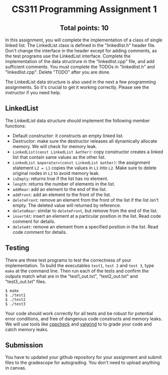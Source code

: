 <h1 align="center">CS311 Programming Assignment 1 </h1>
<h2 align="center">Total points: 10</h2>

In this assignment, you will complete the implementation of a class of single linked list. The LinkedList class is defined in the "linkedlist.h" header file.
Don't change the interface in the header except for adding comments, as the test programs use the LinkedList interface. Complete the implementation of the data structrure in the "linkedlist.cpp" file, and add sufficient comments. You must complete the TODOs in "linkedlist.h" and "linkedlist.cpp". Delete "TODO" after you are done.

The LinkedList data structure is also used in the next a few programming assignments. So it's crucial to get it working correctly. Please see the instructor if you need help.

## LinkedList
The LinkedList data structure should implement the following member functions:
- Default constructor: it constructs an empty linked list.
- Destructor: make sure the destructor releases all dynamically allocate memory. We will check for memory leak.
- `LinkedList(const LinkedList &other)`: copy constructor creates a linked list that contain same values as the other list.
- `LinkedList &operator=(const LinkedList &other)`: the assignment statement `L2 = L1` copies the values in `L1` into `L2`. Make sure to delete original nodes in `L2` to avoid memory leak.
- `isEmpty`: returns true if the list has no element.
- `length`: returns the number of elements in the list.
- `addRear`: add an element to the end of the list.
- `addFront`: add an element to the front of the list.
- `deleteFront`: remove an element from the front of the list if the list isn't empty. The deleted value will returned by reference.
- `deleteRear`: similar to `deleteFront`, but remove from the end of the list.
- `insertAt`: insert an element at a particular position in the list. Read code comment for details.
- `deleteAt`: remove an element from a specified position in the list. Read code comment for details.

## Testing

There are three test programs to test the correctness of your 
implementation. To build the executables `test1`, `test 2` and `test 3`, type `make` at the command line.  Then run each of the tests and confirm the outputs match what are in the "test1_out.txt", "test2_out.txt" and "test3_out.txt" files. 
```
$ make
$ ./test1
$ ./test2
$ ./test3
```

Your code should work correctly for all tests and be robust for potential error conditions, and free of dangerous code constructs and memory leaks. 
We will use tools like [cppcheck](https://cppcheck.sourceforge.io/) and [valgrind](https://valgrind.org/) to to grade your code and catch memory leaks.

## Submission
You have to updated your github repository for your assignment and submit files to the gradescope for autograding. You don't need to upload anything in canvas.  
